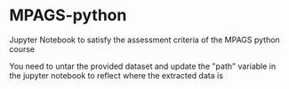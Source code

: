 # MPAGS-python

Jupyter Notebook to satisfy the assessment criteria of the MPAGS python course

You need to untar the provided dataset and update the "path" variable in the jupyter notebook to reflect where the extracted data is
